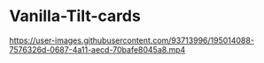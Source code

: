 # Vanilla-Tilt-cards



https://user-images.githubusercontent.com/93713996/195014088-7576326d-0687-4a11-aecd-70bafe8045a8.mp4


